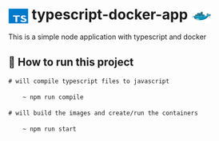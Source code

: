 #  <img align="center" alt="Lucas-CSS" height="30" width="40" src="https://raw.githubusercontent.com/devicons/devicon/master/icons/typescript/typescript-original.svg"> typescript-docker-app   <img align="center" alt="Lucas-CSS" height="30" width="40" src="https://raw.githubusercontent.com/devicons/devicon/master/icons/docker/docker-original.svg">

This is a simple node application with typescript and docker

## 📍 How to run this project

```
# will compile typescript files to javascript

    ~ npm run compile

# will build the images and create/run the containers

    ~ npm run start


```